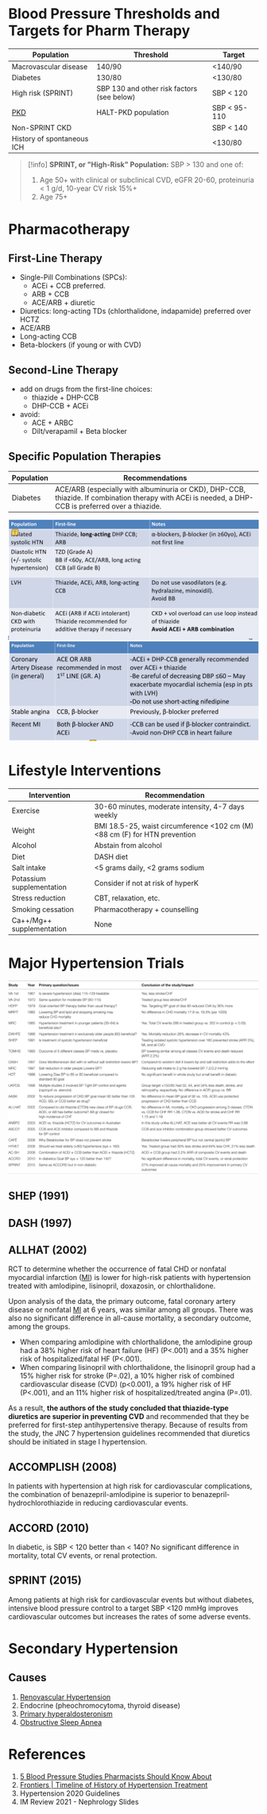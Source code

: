 # Blood Pressure Thresholds and Targets for Pharm Therapy
| Population                 | Threshold                                  | Target    |
| -------------------------- | ------------------------------------------ | --------- |
| Macrovascular disease      | 140/90                                     | <140/90   |
| Diabetes                   | 130/80                                     | <130/80   |
| High risk (SPRINT)         | SBP 130 and other risk factors (see below) | SBP < 120 |
| [PKD](../Nephrology/Polycystic%20Kidney%20Disease%20(PKD).md)                    | HALT-PKD population                        | SBP < 95-110 |
| Non-SPRINT CKD             |                                            | SBP < 140 |
| History of spontaneous ICH |                                            | <130/80          |

> [!info] **SPRINT, or "High-Risk" Population:**
> SBP > 130 and one of:
> 1) Age 50+ with clinical or subclinical CVD, eGFR 20-60, proteinuria < 1 g/d, 10-year CV risk 15%+
> 2) Age 75+

# Pharmacotherapy
## First-Line Therapy
- Single-Pill Combinations (SPCs):
	- ACEi + CCB preferred.
	- ARB + CCB
	- ACE/ARB + diuretic
- Diuretics: long-acting TDs (chlorthalidone, indapamide) preferred over HCTZ
- ACE/ARB
- Long-acting CCB
- Beta-blockers (if young or with CVD)

## Second-Line Therapy
- add on drugs from the first-line choices:
	- thiazide + DHP-CCB
	- DHP-CCB + ACEi
- avoid:
	- ACE + ARBC
	- Dilt/verapamil + Beta blocker

## Specific Population Therapies
| Population | Recommendations                                                                                                                                      |
| ---------- | ---------------------------------------------------------------------------------------------------------------------------------------------------- |
| Diabetes   | ACE/ARB (especially with albuminuria or CKD), DHP-CCB, thiazide. If combination therapy with ACEi is needed, a DHP-CCB is preferred over a thiazide. |

![](_attachments/Pasted%20image%2020221008235442.png)
![](_attachments/Pasted%20image%2020221008235437.png)

# Lifestyle Interventions
| Intervention              | Recommendation                                                             |
| ------------------------- | -------------------------------------------------------------------------- |
| Exercise                  | 30-60 minutes, moderate intensity, 4-7 days weekly                         | 
| Weight                    | BMI 18.5-25, waist circumference <102 cm (M) <88 cm (F) for HTN prevention |
| Alcohol                   | Abstain from alcohol                                                       |
| Diet                      | DASH diet                                                                  |
| Salt intake               | <5 grams daily, <2 grams sodium                                            |
| Potassium supplementation | Consider if not at risk of hyperK                                          |
| Stress reduction          | CBT, relaxation, etc.                                                      |
| Smoking cessation         | Pharmacotherapy + counselling                                              |
| Ca++/Mg++ supplementation | None                                                                       |

# Major Hypertension Trials
![](_attachments/fcvm-03-00003-t001.jpg)

## SHEP (1991)
## DASH (1997)
## ALLHAT (2002)
RCT to determine whether the occurrence of fatal CHD or nonfatal myocardial infarction ([MI](Ischemic%20Heart%20Disease/ACS.md)) is lower for high-risk patients with hypertension treated with amlodipine, lisinopril, doxazosin, or chlorthalidone.

Upon analysis of the data, the primary outcome, fatal coronary artery disease or nonfatal [MI](Ischemic%20Heart%20Disease/ACS.md) at 6 years, was similar among all groups. There was also no significant difference in all-cause mortality, a secondary outcome, among the groups.
- When comparing amlodipine with chlorthalidone, the amlodipine group had a 38% higher risk of heart failure (HF) (P<.001) and a 35% higher risk of hospitalized/fatal HF (P<.001).
- When comparing lisinopril with chlorthalidone, the lisinopril group had a 15% higher risk for stroke (P=.02), a 10% higher risk of combined cardiovascular disease (CVD) (p<0.001), a 19% higher risk of HF (P<.001), and an 11% higher risk of hospitalized/treated angina (P=.01).

As a result, **the authors of the study concluded that thiazide-type diuretics are superior in preventing CVD** and recommended that they be preferred for first-step antihypertensive therapy. Because of results from the study, the JNC 7 hypertension guidelines recommended that diuretics should be initiated in stage I hypertension.

## ACCOMPLISH (2008)
In patients with hypertension at high risk for cardiovascular complications, the combination of benazepril-amlodipine is superior to benazepril-hydrochlorothiazide in reducing cardiovascular events.

## ACCORD (2010)
In diabetic, is SBP < 120 better than < 140? No significant difference in mortality, total CV events, or renal protection.

## SPRINT (2015)
Among patients at high risk for cardiovascular events but without diabetes, intensive blood pressure control to a target SBP <120 mmHg improves cardiovascular outcomes but increases the rates of some adverse events.

# Secondary Hypertension
## Causes
1. [Renovascular Hypertension](../Nephrology/Renovascular%20Hypertension.md)
2. Endocrine (pheochromocytoma, thyroid disease)
3. [Primary hyperaldosteronism](../Endocrinology/Primary%20hyperaldosteronism.md)
4. [Obstructive Sleep Apnea](../Respirology/Obstructive%20Lung%20Disease/Obstructive%20Sleep%20Apnea.md)


# References
1. [5 Blood Pressure Studies Pharmacists Should Know About](https://www.pharmacytimes.com/view/5-blood-pressure-studies-every-pharmacist-should-know)
2. [Frontiers | Timeline of History of Hypertension Treatment](https://www.frontiersin.org/articles/10.3389/fcvm.2016.00003/full)
3. Hypertension 2020 Guidelines
4. IM Review 2021 - Nephrology Slides 